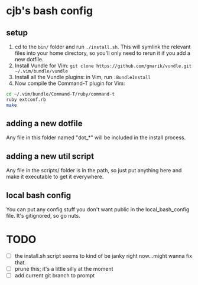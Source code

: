 # cjb's bash config

## setup

1. cd to the `bin/` folder and run `./install.sh`. This will symlink the relevant files into your home directory, so you'll only need to rerun it if you add a new dotfile.
2. Install Vundle for Vim: `git clone https://github.com/gmarik/vundle.git ~/.vim/bundle/vundle`
3. Install all the Vundle plugins: in Vim, run `:BundleInstall`
4. Now compile the Command-T plugin for Vim:

```bash
cd ~/.vim/bundle/Command-T/ruby/command-t
ruby extconf.rb
make
```


## adding a new dotfile

Any file in this folder named "dot\_*" will be included in the install process.

## adding a new util script

Any file in the scripts/ folder is in the path, so just put anything here and make it executable to get it everywhere.

## local bash config

You can put any config stuff you don't want public in the local_bash_config file. It's gitignored, so go nuts.


# TODO

- [ ] the install.sh script seems to kind of be janky right now...might wanna fix that.
- [ ] prune this; it's a little silly at the moment
- [ ] add current git branch to prompt
